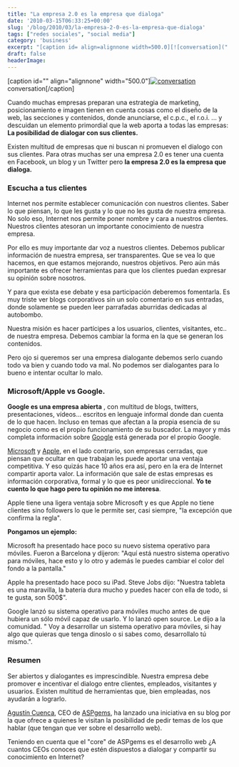 ```yaml
---
title: "La empresa 2.0 es la empresa que dialoga"
date: '2010-03-15T06:33:25+00:00'
slug: '/blog/2010/03/la-empresa-2-0-es-la-empresa-que-dialoga'
tags: ["redes sociales", "social media"]
category: 'business'
excerpt: "[caption id= align=alignnone width=500.0][![conversation]("
draft: false
headerImage:
---
```

[caption id="" align="alignnone" width="500.0"][![conversation](http://static1.squarespace.com/static/5303797ae4b0c6ad9e43f072/5303ce80e4b0400995a883d6/5303cf31e4b0400995a88adb/1392758834959/conversation.jpg)](http://static.squarespace.com/static/5303797ae4b0c6ad9e43f072/5303ce80e4b0400995a883d6/5303cf31e4b0400995a88ad8/1392758577266/conversation.jpg?format=original) conversation[/caption]

Cuando muchas empresas preparan una estrategia de marketing, posicionamiento e imagen tienen en cuenta cosas como el diseño de la web, las secciones y contenidos, donde anunciarse, el c.p.c., el r.o.i. ... y descuidan un elemento primordial que la web aporta a todas las empresas: **La posibilidad de dialogar con sus clientes.**

Existen multitud de empresas que ni buscan ni promueven el dialogo con sus clientes. Para otras muchas ser una empresa 2.0 es tener una cuenta en Facebook, un blog y un Twitter pero **la empresa 2.0 es la empresa que dialoga.**

### Escucha a tus clientes

Internet nos permite establecer comunicación con nuestros clientes. Saber lo que piensan, lo que les gusta y lo que no les gusta de nuestra empresa. No solo eso, Internet nos permite poner nombre y cara a nuestros clientes. Nuestros clientes atesoran un importante conocimiento de nuestra empresa.

Por ello es muy importante dar voz a nuestros clientes. Debemos publicar información de nuestra empresa, ser transparentes. Que se vea lo que hacemos, en que estamos mejorando, nuestros objetivos. Pero aún más importante es ofrecer herramientas para que los clientes puedan expresar su opinión sobre nosotros.

Y para que exista ese debate y esa participación deberemos fomentarla. Es muy triste ver blogs corporativos sin un solo comentario en sus entradas, donde solamente se pueden leer parrafadas aburridas dedicadas al autobombo.

Nuestra misión es hacer partícipes a los usuarios, clientes, visitantes, etc.. de nuestra empresa. Debemos cambiar la forma en la que se generan los contenidos.

Pero ojo si queremos ser una empresa dialogante debemos serlo cuando todo va bien y cuando todo va mal. No podemos ser dialogantes para lo bueno e intentar ocultar lo malo.

### Microsoft/Apple vs Google.

**Google es una empresa abierta** , con multitud de blogs, twitters, presentaciones, vídeos... escritos en lenguaje informal donde dan cuenta de lo que hacen. Incluso en temas que afectan a la propia esencia de su negocio como es el propio funcionamiento de su buscador. La mayor y más completa información sobre [Google](http://google.es/) está generada por el propio Google.

[Microsoft](http://www.microsoft.com/en/us/default.aspx) y [Apple](http://www.apple.com/es/), en el lado contrario, son empresas cerradas, que piensan que ocultar en que trabajan les puede aportar una ventaja competitiva. Y eso quizás hace 10 años era así, pero en la era de Internet compartir aporta valor. La información que sale de estas empresas es información corporativa, formal y lo que es peor unidireccional. **Yo te cuento lo que hago pero tu opinión no me interesa**.

Apple tiene una ligera ventaja sobre Microsoft y es que Apple no tiene clientes sino followers lo que le permite ser, casi siempre, "la excepción que confirma la regla".

**Pongamos un ejemplo:**

Microsoft ha presentado hace poco su nuevo sistema operativo para móviles. Fueron a Barcelona y dijeron: "Aquí está nuestro sistema operativo para móviles, hace esto y lo otro y además le puedes cambiar el color del fondo a la pantalla."

Apple ha presentado hace poco su iPad. Steve Jobs dijo: "Nuestra tableta es una maravilla, la batería dura mucho y puedes hacer con ella de todo, si te gusta, son 500$".

Google lanzó su sistema operativo para móviles mucho antes de que hubiera un sólo móvil capaz de usarlo. Y lo lanzó open source. Le dijo a la comunidad. " Voy a desarrollar un sistema operativo para móviles, si hay algo que quieras que tenga dinoslo o si sabes como, desarrollalo tú mismo.".

### Resumen

Ser abiertos y dialogantes es imprescindible. Nuestra empresa debe promover e incentivar el dialogo entre clientes, empleados, visitantes y usuarios. Existen multitud de herramientas que, bien empleadas, nos ayudarán a lograrlo.

[Agustín Cuenca](http://agustin.aspgems.com/), CEO de [ASPgems](http://aspgems.com/), ha lanzado una iniciativa en su blog por la que ofrece a quienes le visitan la posibilidad de pedir temas de los que hablar (que tengan que ver sobre el desarrollo web).

Teniendo en cuenta que el "core" de ASPgems es el desarrollo web ¿A cuantos CEOs conoces que estén dispuestos a dialogar y compartir su conocimiento en Internet?
